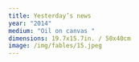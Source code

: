 ```yaml
---
title: Yesterday’s news
year: "2014"
medium: "Oil on canvas "
dimensions: 19.7x15.7in. / 50x40cm
image: /img/fables/15.jpeg
---
```





